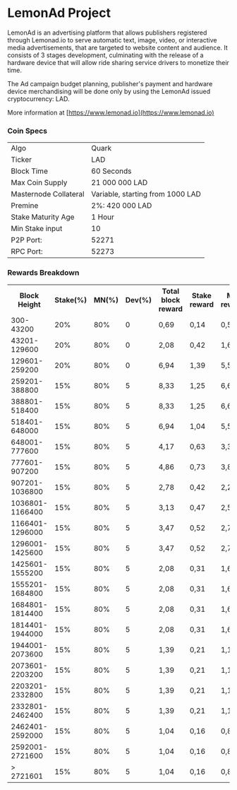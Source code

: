LemonAd Project
=====================================

LemonAd is an advertising platform that allows publishers registered through Lemonad.io to serve automatic text,
 image, video, or interactive media advertisements, that are targeted to website content and audience. It consists of
3 stages development, culminating with the release of a hardware device that will allow ride sharing service drivers to monetize their time.

The Ad campaign budget planning, publisher's payment and hardware device merchandising will be done only by using the LemonAd issued cryptocurrency: LAD.


More information at [https://www.lemonad.io](https://www.lemonad.io)

### Coin Specs
<table>
<tr><td>Algo</td><td>Quark</td></tr>
<tr><td>Ticker</td><td>LAD</td></tr>
<tr><td>Block Time</td><td>60 Seconds</td></tr>
<tr><td>Max Coin Supply</td><td>21 000 000 LAD</td></tr>
<tr><td>Masternode Collateral</td><td>Variable, starting from 1000 LAD</td></tr>
<tr><td>Premine</td><td>2%: 420 000 LAD</td></tr>
<tr><td>Stake Maturity Age</td><td>1 Hour</td></tr>
<tr><td>Min Stake input</td><td>10</td></tr>
 <tr><td>P2P Port:</td><td>52271</td></tr>
 <tr><td>RPC Port:</td><td>52273</td></tr>
</table>


### Rewards Breakdown

<table>
<th>Block <br /> Height</th>
<th>Stake(%)</th>
<th>MN(%)</th>
<th>Dev(%)</th>
<th>Total block reward</th>
<th>Stake reward</th>
<th>MN <br />reward</th>
<th>Dev fund<br /> reward</th>
<th>Masternode<br /> collateral</th>

<tr>
<td>300-43200</td>
<td>20%</td>
<td>80%</td>
<td>0</td>
<td>0,69</td>
<td>0,14</td>
<td>0,56</td>
<td>0</td>
<td>1000</td>
</tr>


<tr>
<td>43201-129600</td>
<td>20%</td>
<td>80%</td>
<td>0</td>
<td>2,08</td>
<td>0,42</td>
<td>1,67</td>
<td>0</td>
<td>1000</td>
</tr>

<tr>
<td>129601-259200</td>
<td>20%</td>
<td>80%</td>
<td>0</td>
<td>6,94</td>
<td>1,39</td>
<td>5,56</td>
<td>0</td>
<td>2000</td>
</tr>

<tr>
<td>259201-388800</td>
<td>15%</td>
<td>80%</td>
<td>5</td>
<td>8,33</td>
<td>1,25</td>
<td>6,67</td>
<td>0,42</td>
<td>3000</td>
</tr>

<tr>
<td>388801-518400</td>
<td>15%</td>
<td>80%</td>
<td>5</td>
<td>8,33</td>
<td>1,25</td>
<td>6,67</td>
<td>0,42</td>
<td>4000</td>
</tr>

<tr>
<td>518401-648000</td>
<td>15%</td>
<td>80%</td>
<td>5</td>
<td>6,94</td>
<td>1,04</td>
<td>5,56</td>
<td>0,35</td>
<td>5000</td>
</tr>

<tr>
<td>648001-777600</td>
<td>15%</td>
<td>80%</td>
<td>5</td>
<td>4,17</td>
<td>0,63</td>
<td>3,33</td>
<td>0,21</td>
<td>6000</td>
</tr>

<tr>
<td>777601-907200</td>
<td>15%</td>
<td>80%</td>
<td>5</td>
<td>4,86</td>
<td>0,73</td>
<td>3,89</td>
<td>0,24</td>
<td>7000</td>
</tr>

<tr>
<td>907201-1036800</td>
<td>15%</td>
<td>80%</td>
<td>5</td>
<td>2,78</td>
<td>0,42</td>
<td>2,22</td>
<td>0,14</td>
<td>8000</td>
</tr>

<tr>
<td>1036801-1166400</td>
<td>15%</td>
<td>80%</td>
<td>5</td>
<td>3,13</td>
<td>0,47</td>
<td>2,50</td>
<td>0,16</td>
<td>9000</td>
</tr>


<tr>
<td>1166401-1296000</td>
<td>15%</td>
<td>80%</td>
<td>5</td>
<td>3,47</td>
<td>0,52</td>
<td>2,78</td>
<td>0,17</td>
<td>10000</td>
</tr>


<tr>
<td>1296001-1425600</td>
<td>15%</td>
<td>80%</td>
<td>5</td>
<td>3,47</td>
<td>0,52</td>
<td>2,78</td>
<td>0,17</td>
<td>10000</td>
</tr>

<tr>
<td>1425601-1555200</td>
<td>15%</td>
<td>80%</td>
<td>5</td>
<td>2,08</td>
<td>0,31</td>
<td>1,67</td>
<td>0,10</td>
<td>10000</td>
</tr>

<tr>
<td>1555201-1684800</td>
<td>15%</td>
<td>80%</td>
<td>5</td>
<td>2,08</td>
<td>0,31</td>
<td>1,67</td>
<td>0,10</td>
<td>10000</td>
</tr>

<tr>
<td>1684801-1814400</td>
<td>15%</td>
<td>80%</td>
<td>5</td>
<td>2,08</td>
<td>0,31</td>
<td>1,67</td>
<td>0,10</td>
<td>10000</td>
</tr>

<tr>
<td>1814401-1944000</td>
<td>15%</td>
<td>80%</td>
<td>5</td>
<td>2,08</td>
<td>0,31</td>
<td>1,67</td>
<td>0,10</td>
<td>10000</td>
</tr>

<tr>
<td>1944001-2073600</td>
<td>15%</td>
<td>80%</td>
<td>5</td>
<td>1,39</td>
<td>0,21</td>
<td>1,11</td>
<td>0,07</td>
<td>10000</td>
</tr>

<tr>
<td>2073601-2203200</td>
<td>15%</td>
<td>80%</td>
<td>5</td>
<td>1,39</td>
<td>0,21</td>
<td>1,11</td>
<td>0,07</td>
<td>10000</td>
</tr>

<tr>
<td>2203201-2332800</td>
<td>15%</td>
<td>80%</td>
<td>5</td>
<td>1,39</td>
<td>0,21</td>
<td>1,11</td>
<td>0,07</td>
<td>10000</td>
</tr>

<tr>
<td>2332801-2462400</td>
<td>15%</td>
<td>80%</td>
<td>5</td>
<td>1,39</td>
<td>0,21</td>
<td>1,11</td>
<td>0,07</td>
<td>10000</td>
</tr>

<tr>
<td>2462401-2592000</td>
<td>15%</td>
<td>80%</td>
<td>5</td>
<td>1,04</td>
<td>0,16</td>
<td>0,83</td>
<td>0,05</td>
<td>10000</td>
</tr>

<tr>
<td>2592001-2721600</td>
<td>15%</td>
<td>80%</td>
<td>5</td>
<td>1,04</td>
<td>0,16</td>
<td>0,83</td>
<td>0,05</td>
<td>10000</td>
</tr>

<tr>
<td> > 2721601</td>
<td>15%</td>
<td>80%</td>
<td>5</td>
<td>1,04</td>
<td>0,16</td>
<td>0,83</td>
<td>0,05</td>
<td>10000</td>
</tr>

</table>
